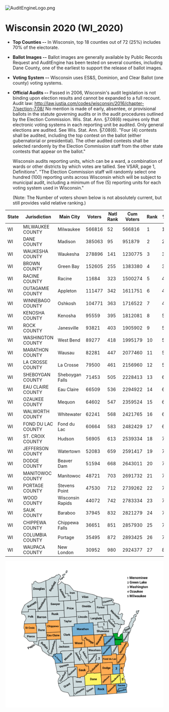 <link rel="icon" type="image/x-icon" href="https://mapper.auditengine.org/assets/images/A.png">
<img src="https://copswiki.org/w/pub/Common/AuditEngine/AuditEngineLogo.png" alt="AuditEngineLogo.png" width='300' />

# Wisconsin 2020 (WI_2020)

- **Top Counties --** In Wisconsin, top 18 counties out of 72 (25%) includes 70% of the electorate.
- **Ballot Images --** Ballot images are generally available by Public Records Request and AuditEngine has been tested on several counties, including Dane County, one of the earliest to support the release of ballot images. 

- **Voting System --** Wisconsin uses ES&S, Dominion, and Clear Ballot (one county) voting systems.

- **Official Audits --** Passed in 2006, Wisconsin's audit legislation is not binding upon election results and cannot be expanded to a full recount. Audit law: http://law.justia.com/codes/wisconsin/2016/chapter-7/section-7.08/ 
  No mention is made of early, absentee, or provisional ballots in the statute governing audits or in the audit procedures outlined by the Election Commission. Wis. Stat. Ann. §7.08(6) requires only that electronic voting systems in each reporting unit be audited.
  Only general elections are audited. See Wis. Stat. Ann. §7.08(6). "Four (4) contests shall be audited, including the top contest on the ballot (either gubernatorial or presidential). The other audited contests shall be selected randomly by the Election Commission staff from the other state contests that appear on the ballot." 

  Wisconsin audits reporting units, which can be a ward, a combination of wards or other districts by which votes are tallied. See VSAR, page 1, Definitions". "The Election Commission staff will randomly select one hundred (100) reporting units across Wisconsin which will be subject to municipal audit, including a minimum of five (5) reporting units for each voting system used in Wisconsin."

  (Note: The Number of voters shown below is not absolutely current, but still provides valid relative ranking.)

| State | Jurisdiction       | Main City        | Voters | Natl Rank | Cum Voters | Rank | % Total | Ballot Imaging |
| ----- | ------------------ | ---------------- | ------ | --------- | ---------- | ---- | ------- | -------------- |
| WI    | MILWAUKEE COUNTY   | Milwaukee        | 566816 | 52        | 566816     | 1    | 15.66%  | Y-ES&S         |
| WI    | DANE COUNTY        | Madison          | 385063 | 95        | 951879     | 2    | 26.30%  | Y-ES&S         |
| WI    | WAUKESHA COUNTY    | Waukesha         | 278896 | 141       | 1230775    | 3    | 34.00%  | Y-ES&S         |
| WI    | BROWN COUNTY       | Green Bay        | 152605 | 255       | 1383380    | 4    | 38.21%  | Y-ES&S         |
| WI    | RACINE COUNTY      | Racine           | 11684  | 323       | 1500274    | 5    | 41.44%  | Y-Dom          |
| WI    | OUTAGAMIE COUNTY   | Appleton         | 111477 | 342       | 1611751    | 6    | 44.52%  | Y-ES&S         |
| WI    | WINNEBAGO COUNTY   | Oshkosh          | 104771 | 363       | 1716522    | 7    | 47.42%  | Y-Dom          |
| WI    | KENOSHA COUNTY     | Kenosha          | 95559  | 395       | 1812081    | 8    | 50.06%  | Y-ES&S         |
| WI    | ROCK COUNTY        | Janesville       | 93821  | 403       | 1905902    | 9    | 52.65%  | Y-ES&S         |
| WI    | WASHINGTON COUNTY  | West Bend        | 89277  | 418       | 1995179    | 10   | 55.12%  | Y-Dom          |
| WI    | MARATHON COUNTY    | Wausau           | 82281  | 447       | 2077460    | 11   | 57.39%  | Y-ES&S         |
| WI    | LA CROSSE COUNTY   | La Crosse        | 79500  | 461       | 2156960    | 12   | 59.58%  | Y-ES&S         |
| WI    | SHEBOYGAN COUNTY   | Sheboygan Falls  | 71453  | 505       | 2228413    | 13   | 61.56%  | Y-Clear        |
| WI    | EAU CLAIRE COUNTY  | Eau Claire       | 66509  | 536       | 2294922    | 14   | 63.40%  | Y-ES&S         |
| WI    | OZAUKEE COUNTY     | Mequon           | 64602  | 547       | 2359524    | 15   | 65.18%  | Y-Dom          |
| WI    | WALWORTH COUNTY    | Whitewater       | 62241  | 568       | 2421765    | 16   | 66.90%  | Y-Dom          |
| WI    | FOND DU LAC COUNTY | Fond du Lac      | 60664  | 583       | 2482429    | 17   | 68.58%  | Y-Dom          |
| WI    | ST. CROIX COUNTY   | Hudson           | 56905  | 613       | 2539334    | 18   | 70.15%  | Y-ES&S         |
| WI    | JEFFERSON COUNTY   | Watertown        | 52083  | 659       | 2591417    | 19   | 71.59%  | Y-ES&S         |
| WI    | DODGE COUNTY       | Beaver Dam       | 51594  | 668       | 2643011    | 20   | 73.01%  | Y-ES&S         |
| WI    | MANITOWOC COUNTY   | Manitowoc        | 48721  | 703       | 2691732    | 21   | 74.36%  | Y-ES&S         |
| WI    | PORTAGE COUNTY     | Stevens Point    | 47530  | 712       | 2739262    | 22   | 75.67%  | Y-ES&S         |
| WI    | WOOD COUNTY        | Wisconsin Rapids | 44072  | 742       | 2783334    | 23   | 76.89%  | Y-ES&S         |
| WI    | SAUK COUNTY        | Baraboo          | 37945  | 832       | 2821279    | 24   | 77.94%  | Y-ES&S         |
| WI    | CHIPPEWA COUNTY    | Chippewa Falls   | 36651  | 851       | 2857930    | 25   | 78.95%  | Y-Clear        |
| WI    | COLUMBIA COUNTY    | Portage          | 35495  | 872       | 2893425    | 26   | 79.93%  | Y-ES&S         |
| WI    | WAUPACA COUNTY     | New London       | 30952  | 980       | 2924377    | 27   | 80.78%  | Couldn’t find  |

<img src="..\images\WI.png" alt="img" style="zoom:150%;" />
